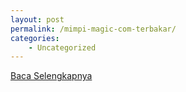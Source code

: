 ```yaml
---
layout: post
permalink: /mimpi-magic-com-terbakar/
categories:
    - Uncategorized
---
```


[Baca Selengkapnya](/04)